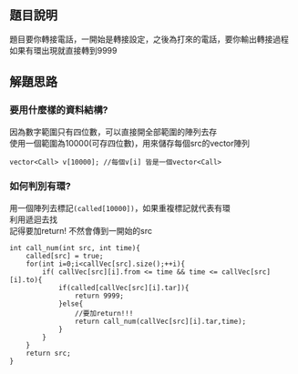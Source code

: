 ## 題目說明
題目要你轉接電話，一開始是轉接設定，之後為打來的電話，要你輸出轉接過程  
如果有環出現就直接轉到9999

## 解題思路
### 要用什麼樣的資料結構?  
因為數字範圍只有四位數，可以直接開全部範圍的陣列去存  
使用一個範圍為10000(可存四位數)，用來儲存每個src的vector<Call>陣列
```
vector<Call> v[10000]; //每個v[i] 皆是一個vector<Call>
```
### 如何判別有環?
用一個陣列去標記`(called[10000])`，如果重複標記就代表有環  
利用遞迴去找  
記得要加return! 不然會傳到一開始的src  
```
int call_num(int src, int time){
	called[src] = true;
	for(int i=0;i<callVec[src].size();++i){
		if( callVec[src][i].from <= time && time <= callVec[src][i].to){
			if(called[callVec[src][i].tar]){
				return 9999;
			}else{
				//要加return!!! 
				return call_num(callVec[src][i].tar,time);
			}
		}
	}
	return src;
}
```
